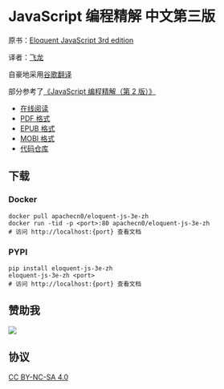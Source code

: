# JavaScript 编程精解 中文第三版

原书：[Eloquent JavaScript 3rd edition](http://eloquentjavascript.net/)

译者：[飞龙](https://github.com/wizardforcel)

自豪地采用[谷歌翻译](https://translate.google.cn/)

部分参考了[《JavaScript 编程精解（第 2 版）》](https://book.douban.com/subject/26707144/)

+ [在线阅读](https://eloquent-js.flygon.net)
+ [PDF 格式](https://www.gitbook.com/download/pdf/book/wizardforcel/eloquent-js-3e)
+ [EPUB 格式](https://www.gitbook.com/download/epub/book/wizardforcel/eloquent-js-3e)
+ [MOBI 格式](https://www.gitbook.com/download/mobi/book/wizardforcel/eloquent-js-3e)
+ [代码仓库](https://github.com/wizardforcel/eloquent-js-3e-zh)


## 下载

### Docker

```
docker pull apachecn0/eloquent-js-3e-zh
docker run -tid -p <port>:80 apachecn0/eloquent-js-3e-zh
# 访问 http://localhost:{port} 查看文档
```

### PYPI

```
pip install eloquent-js-3e-zh
eloquent-js-3e-zh <port>
# 访问 http://localhost:{port} 查看文档
```

## 赞助我

![](img/qr_alipay.png)

## 协议

[CC BY-NC-SA 4.0](http://creativecommons.org/licenses/by-nc-sa/4.0/)
